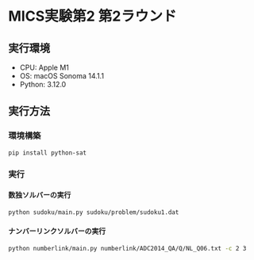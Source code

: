 # MICS実験第2 第2ラウンド

## 実行環境

- CPU: Apple M1
- OS: macOS Sonoma 14.1.1
- Python: 3.12.0

## 実行方法

### 環境構築

```bash
pip install python-sat
```

### 実行

#### 数独ソルバーの実行

```bash
python sudoku/main.py sudoku/problem/sudoku1.dat
```

#### ナンバーリンクソルバーの実行

```bash
python numberlink/main.py numberlink/ADC2014_QA/Q/NL_Q06.txt -c 2 3
```
